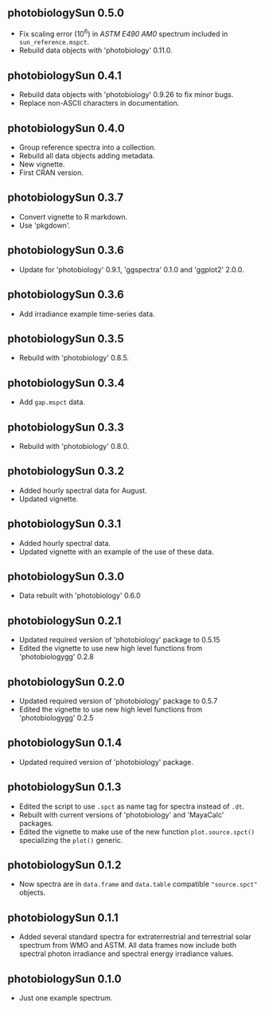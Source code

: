 ## photobiologySun 0.5.0

* Fix scaling error (10<sup>6</sup>) in _ASTM E490 AM0_ spectrum included in `sun_reference.mspct`.
* Rebuild data objects with 'photobiology' 0.11.0.

## photobiologySun 0.4.1

* Rebuild data objects with 'photobiology' 0.9.26 to fix minor bugs.
* Replace non-ASCII characters in documentation.

## photobiologySun 0.4.0

* Group reference spectra into a collection.
* Rebuild all data objects adding metadata.
* New vignette.
* First CRAN version.

## photobiologySun 0.3.7

* Convert vignette to R markdown. 
* Use 'pkgdown'.

## photobiologySun 0.3.6

*  Update for 'photobiology' 0.9.1, 'ggspectra' 0.1.0 and 'ggplot2' 2.0.0.

## photobiologySun 0.3.6

*  Add irradiance example time-series data.

## photobiologySun 0.3.5

*  Rebuild with 'photobiology' 0.8.5.

## photobiologySun 0.3.4

*  Add `gap.mspct` data.

## photobiologySun 0.3.3

*  Rebuild with 'photobiology' 0.8.0.

## photobiologySun 0.3.2

*  Added hourly spectral data for August.
*  Updated vignette.

## photobiologySun 0.3.1

*  Added hourly spectral data.
*  Updated vignette with an example of the use of these data.

## photobiologySun 0.3.0

*  Data rebuilt with 'photobiology' 0.6.0

## photobiologySun 0.2.1

*  Updated required version of 'photobiology' package to 0.5.15
*  Edited the vignette to use new high level functions from 'photobiologygg' 0.2.8

## photobiologySun 0.2.0

*  Updated required version of 'photobiology' package to 0.5.7
*  Edited the vignette to use new high level functions from 'photobiologygg' 0.2.5

## photobiologySun 0.1.4

*  Updated required version of 'photobiology' package.

## photobiologySun 0.1.3

*  Edited the script to use `.spct` as name tag for spectra instead of `.dt`.
*  Rebuilt with current versions of 'photobiology' and 'MayaCalc' packages.
*  Edited the vignette to make use of the new function `plot.source.spct()` specializing the `plot()` generic.

## photobiologySun 0.1.2

*  Now spectra are in `data.frame` and `data.table` compatible `"source.spct"` objects.

## photobiologySun 0.1.1

*  Added several standard spectra for extraterrestrial and terrestrial solar spectrum from WMO and ASTM. All data frames now include both spectral photon irradiance and spectral energy irradiance values.

## photobiologySun 0.1.0

*  Just one example spectrum.

